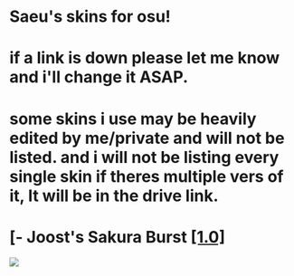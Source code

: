 # Saeu's skins for osu!

# if a link is down please let me know and i'll change it ASAP.
# some skins i use may be heavily edited by me/private and will not be listed. and i will not be listing every single skin if theres multiple vers of it, It will be in the drive link. 

# [- Joost's Sakura Burst [ [1.0] ](https://drive.google.com/file/d/1ji-oA9Nh7cDnATPcNdNFzScE19O-q9hI/view)
![](https://imgur.com/a/JxEzQNu)
